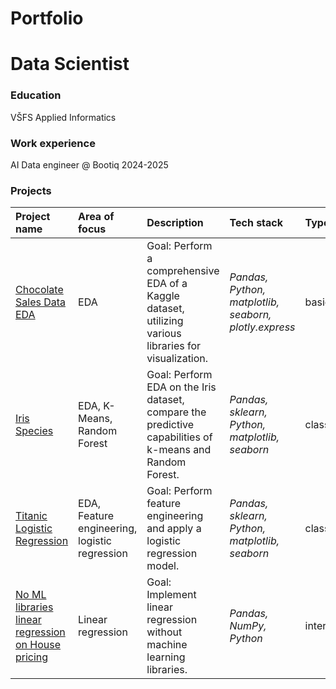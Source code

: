 # Portfolio
# Data Scientist
### Education
VŠFS Applied Informatics
### Work experience
AI Data engineer @ Bootiq 2024-2025
### Projects
| Project name |Area of focus|Description | Tech stack | Type | 
|:---------------------- |:-----------------|:---------------------- | :---------------------- | :---------- |
| [Chocolate Sales Data EDA](https://github.com/slowladin/portfolio/tree/main/1.ChocolateSalesData_EDA) |EDA |Goal: Perform a comprehensive EDA of a Kaggle dataset, utilizing various libraries for visualization.| *Pandas, Python, matplotlib, seaborn, plotly.express* | basic |
| [Iris Species](https://github.com/slowladin/portfolio/tree/main/2.Iris_species) |EDA, K-Means, Random Forest |Goal: Perform EDA on the Iris dataset, compare the predictive capabilities of k-means and Random Forest.| *Pandas, sklearn, Python, matplotlib, seaborn* | classic |
| [Titanic Logistic Regression](https://github.com/slowladin/portfolio/tree/main/3.Titanic_LogisticRegression) |EDA, Feature engineering, logistic regression |Goal: Perform feature engineering and apply a logistic regression model.| *Pandas, sklearn, Python, matplotlib, seaborn* | classic |
| [No ML libraries linear regression on House pricing](https://github.com/slowladin/portfolio/tree/main/4.No_ML_libraries_linear_regression_on_House_pricing) |Linear regression |Goal: Implement linear regression without machine learning libraries.| *Pandas, NumPy, Python* | intermediate |
